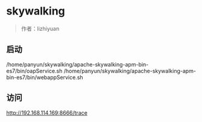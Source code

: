 # skywalking

> 作者：lizhiyuan

## 启动

/home/panyun/skywalking/apache-skywalking-apm-bin-es7/bin/oapService.sh
/home/panyun/skywalking/apache-skywalking-apm-bin-es7/bin/webappService.sh

## 访问

http://192.168.114.169:8666/trace